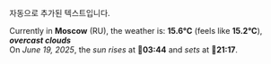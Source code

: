 
자동으로 추가된 텍스트입니다.

<!--START_SECTION:weather:moscow-->
Currently in **Moscow** (RU), the weather is: **15.6°C** (feels like **15.2°C**), ***overcast clouds***<br/>
On *June 19, 2025*, the *sun rises* at 🌅**03:44** and *sets* at 🌇**21:17**.
<!--END_SECTION:weather-->
